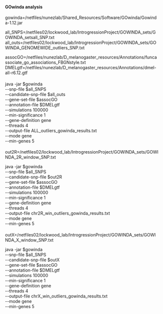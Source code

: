 #### GOwinda analysis

gowinda=/netfiles/nunezlab/Shared_Resources/Software/GOwinda/Gowinda-1.12.jar

all_SNPS=/netfiles02/lockwood_lab/IntrogressionProject/GOWINDA_sets/GOWINDA_setsall_SNP.txt
all_outs=/netfiles02/lockwood_lab/IntrogressionProject/GOWINDA_sets/GOWINDA_GENOMEWIDE_outliers_SNP.txt

assocGO=/netfiles/nunezlab/D_melanogaster_resources/Annotations/funcassociate_go_associations_FBGNstyle.txt
DMELgtf=/netfiles/nunezlab/D_melanogaster_resources/Annotations/dmel-all-r6.12.gtf

####
java -jar $gowinda \
--snp-file $all_SNPS \
--candidate-snp-file $all_outs \
--gene-set-file $assocGO \
--annotation-file $DMELgtf \
--simulations  100000 \
--min-significance 1 \
--gene-definition gene \
--threads 4 \
--output-file ALL_outliers_gowinda_results.txt \
--mode gene \
--min-genes 5

####
out2R=/netfiles02/lockwood_lab/IntrogressionProject/GOWINDA_sets/GOWINDA_2R_window_SNP.txt


java -jar $gowinda \
--snp-file $all_SNPS \
--candidate-snp-file $out2R \
--gene-set-file $assocGO \
--annotation-file $DMELgtf \
--simulations  100000 \
--min-significance 1 \
--gene-definition gene \
--threads 4 \
--output-file chr2R_win_outliers_gowinda_results.txt \
--mode gene \
--min-genes 5

####
outX=/netfiles02/lockwood_lab/IntrogressionProject/GOWINDA_sets/GOWINDA_X_window_SNP.txt


java -jar $gowinda \
--snp-file $all_SNPS \
--candidate-snp-file $outX \
--gene-set-file $assocGO \
--annotation-file $DMELgtf \
--simulations  100000 \
--min-significance 1 \
--gene-definition gene \
--threads 4 \
--output-file chrX_win_outliers_gowinda_results.txt \
--mode gene \
--min-genes 5

